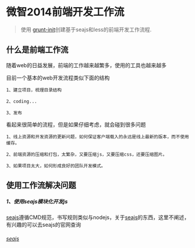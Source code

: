 # 微智2014前端开发工作流

> 使用 [grunt-init][]创建基于seajs和less的前端开发工作流程.

[grunt-init]: http://gruntjs.com/project-scaffolding

## 什么是前端工作流
随着web的日益发展，前端的工作越来越繁多，使用的工具也越来越多

目前一个基本的web开发流程类似下面的结构

```
1、建立项目，梳理目录结构

2、coding...

3、发布
```

看起来很简单的流程，但是如果仔细考虑，就会碰到很多问题

```
1、线上资源和开发资源的更新问题，如何保证客户端载入的永远是线上最新的版本，而不使用缓存。

2、前端资源的压缩和打包，太繁杂，又要压缩js，又要压缩css，还要压缩图片。

3、如果项目太大，如何形成良好的团队开发模式。
```

## 使用工作流解决问题

##### 1、使用seajs模块化开发js

[seajs][]遵循CMD规范，书写规则类似与nodejs，关于[seajs][]的东西，这里不阐述，有兴趣的可以去seajs的官网查询

###### [seajs][]

[seajs]: http://seajs.org/docs/

